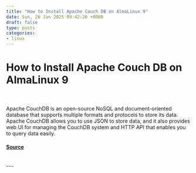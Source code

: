 ```yaml
---
title: "How to Install Apache Couch DB on AlmaLinux 9"
date: Sun, 26 Jan 2025 09:42:26 +0000
draft: false
type: posts
categories: 
- linux
---
```

# How to Install Apache Couch DB on AlmaLinux 9

<br/>

<br/>
Apache CouchDB is an open-source NoSQL and document-oriented database that supports multiple formats and protocols to store its data. Apache CouchDB allows you to use JSON to store data, and it also provides web UI for managing the CouchDB system and HTTP API that enables you to query data easily.

#### [Source](https://www.howtoforge.com/how-to-install-apache-couch-db-on-almalinux-9/)

<br/>
---
